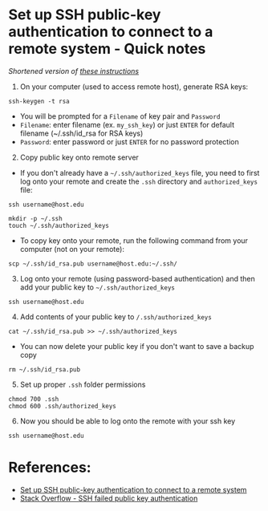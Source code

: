 # Set up SSH public-key authentication to connect to a remote system - Quick notes

*Shortened version of [these instructions](https://kb.iu.edu/d/aews)*

1. On your computer (used to access remote host), generate RSA keys:
```
ssh-keygen -t rsa
```
- You will be prompted for a `Filename` of key pair and `Password`
- `Filename`: enter filename (ex. `my_ssh_key`) or just `ENTER` for default filename (~/.ssh/id_rsa for RSA keys) 
- `Password`: enter password or just `ENTER` for no password protection

2. Copy public key onto remote server
- If you don't already have a `~/.ssh/authorized_keys` file, you need to first log onto your remote and create the `.ssh` directory and `authorized_keys` file:
```
ssh username@host.edu

mkdir -p ~/.ssh
touch ~/.ssh/authorized_keys
```
- To copy key onto your remote, run the following command from your computer (not on your remote):
```
scp ~/.ssh/id_rsa.pub username@host.edu:~/.ssh/
```

3. Log onto your remote (using password-based authentication) and then add your public key to `~/.ssh/authorized_keys`
```
ssh username@host.edu
```
4. Add contents of your public key to `/.ssh/authorized_keys`
```
cat ~/.ssh/id_rsa.pub >> ~/.ssh/authorized_keys
```
- You can now delete your public key if you don't want to save a backup copy
```
rm ~/.ssh/id_rsa.pub
```
5. Set up proper `.ssh` folder permissions
```
chmod 700 .ssh
chmod 600 .ssh/authorized_keys
```
6. Now you should be able to log onto the remote with your ssh key
```
ssh username@host.edu
```

# References:
- [Set up SSH public-key authentication to connect to a remote system](https://kb.iu.edu/d/aews)
- [Stack Overflow - SSH failed public key authentication](https://unix.stackexchange.com/questions/163570/ssh-failed-public-key-authentication)
